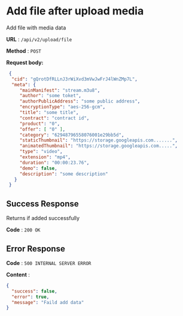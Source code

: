 # Add file after upload media

Add file with media data

**URL** : `/api/v2/upload/file`

**Method** : `POST`

**Request body:**

```json
 {
  "cid": "gQrotDfRLLnJ3rWiXvd3mVwJwFrJ4lWnZMp7L",
  "meta": {
     "mainManifest": "stream.m3u8",
     "author": "some toket",
     "authorPublicAddress": "some public address",
     "encryptionType": "aes-256-gcm",
     "title": "some title",
     "contract": "contract id",
     "product": "0",
     "offer": [ "0" ],
     "category": "62948796558076001e29bb5d",
     "staticThumbnail": "https://storage.googleapis.com.......",
     "animatedThumbnail": "https://storage.googleapis.com.....",
     "type": "video",
     "extension": "mp4",
     "duration": "00:00:23.76",
     "demo": false,
     "description": "some description"
   }
 }

```

## Success Response

Returns if added successfully

**Code** : `200 OK`

## Error Response

**Code** : `500 INTERNAL SERVER ERROR`

**Content** :

```json
{
  "success": false,
  "error": true,
  "message": "Faild add data"
}
